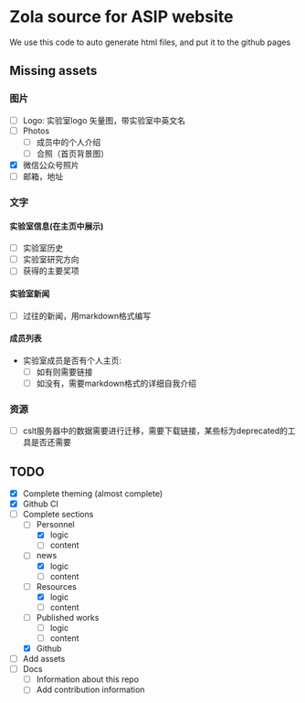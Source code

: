 # Zola source for ASIP website

We use this code to auto generate html files, and put it to the github pages

## Missing assets

### 图片

- [ ] Logo: 实验室logo 矢量图，带实验室中英文名
- [ ] Photos
  - [ ] 成员中的个人介绍
  - [ ] 合照（首页背景图）
- [x] 微信公众号照片
- [ ] 邮箱，地址

### 文字

#### 实验室信息(在主页中展示)

- [ ] 实验室历史
- [ ] 实验室研究方向
- [ ] 获得的主要奖项

#### 实验室新闻

- [ ] 过往的新闻，用markdown格式编写

#### 成员列表

- 实验室成员是否有个人主页:
  - [ ] 如有则需要链接
  - [ ] 如没有，需要markdown格式的详细自我介绍

### 资源

- [ ] cslt服务器中的数据需要进行迁移，需要下载链接，某些标为deprecated的工具是否还需要

## TODO

- [x] Complete theming (almost complete)
- [x] Github CI
- [ ] Complete sections
  - [ ] Personnel
    - [x] logic
    - [ ] content
  - [ ] news
    - [x] logic
    - [ ] content
  - [ ] Resources
    - [x] logic
    - [ ] content
  - [ ] Published works
    - [ ] logic
    - [ ] content
  - [x] Github
- [ ] Add assets
- [ ] Docs
  - [ ] Information about this repo
  - [ ] Add contribution information
